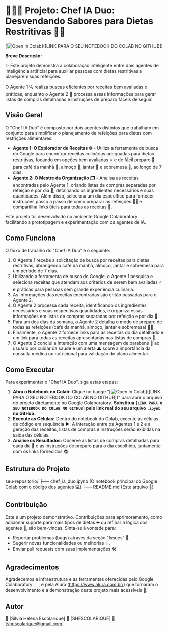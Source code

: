 # 🧑‍🍳🤖 Projeto: Chef IA Duo: Desvendando Sabores para Dietas Restritivas 🥗🍎

[![Open In Colab](https://colab.research.google.com/assets/colab-badge.svg)]([LINK PARA O SEU NOTEBOOK DO COLAB NO GITHUB])

**Breve Descrição:**

✨ Este projeto demonstra a colaboração inteligente entre dois agentes de inteligência artificial para auxiliar pessoas com dietas restritivas a planejarem suas refeições. 

O Agente 1 🔍 realiza buscas eficientes por receitas bem avaliadas e práticas, enquanto o Agente 2 📝 processa essas informações para gerar listas de compras detalhadas e instruções de preparo fáceis de seguir.

## Visão Geral

O "Chef IA Duo" é composto por dois agentes distintos que trabalham em conjunto para simplificar o planejamento de refeições para dietas com restrições alimentares:

* **Agente 1: O Explorador de Receitas 🌐** - Utiliza a ferramenta de busca do Google para encontrar receitas culinárias adequadas para dietas restritivas, focando em opções bem avaliadas ⭐ e de fácil preparo 🍳 para café da manhã 🥞, almoço 🍜, jantar 🍲 e sobremesa 🍰, ao longo de 7 dias.
* **Agente 2: O Mestre da Organização 🗂️** - Analisa as receitas encontradas pelo Agente 1, criando listas de compras separadas por refeição e por dia 🛒, detalhando os ingredientes necessários e suas quantidades. Além disso, seleciona um dia específico para fornecer instruções passo a passo de como preparar as refeições 🧑‍🍳 e compartilha links úteis para todas as receitas 🔗.

Este projeto foi desenvolvido no ambiente Google Colaboratory <img src="https://colab.research.google.com/img/colab_favicon.ico" width="16" height="16" align="center"/>, facilitando a prototipagem e experimentação com os agentes de IA.

## Como Funciona

O fluxo de trabalho do "Chef IA Duo" é o seguinte:

1.  O Agente 1 recebe a solicitação de busca por receitas para dietas restritivas, abrangendo café da manhã, almoço, jantar e sobremesa para um período de 7 dias.
2.  Utilizando a ferramenta de busca do Google, o Agente 1 pesquisa e seleciona receitas que atendam aos critérios de serem bem avaliadas ⭐ e práticas para pessoas sem grande experiência culinária.
3.  As informações das receitas encontradas são então passadas para o Agente 2.
4.  O Agente 2 processa cada receita, identificando os ingredientes necessários e suas respectivas quantidades, e organiza essas informações em listas de compras separadas por refeição e por dia 🛒.
5.  Para um dos dias da semana, o Agente 2 detalha o modo de preparo de todas as refeições (café da manhã, almoço, jantar e sobremesa) 🧑‍🍳.
6.  Finalmente, o Agente 2 fornece links para as receitas do dia detalhado e um link para todas as receitas apresentadas nas listas de compras 🔗.
7.  O Agente 2 conclui a interação com uma mensagem de parabéns 🎉 ao usuário por cuidar da saúde e um alerta ⚠️ sobre a importância da consulta médica ou nutricional para validação do plano alimentar.

## Como Executar

Para experimentar o "Chef IA Duo", siga estas etapas:

1.  **Abra o Notebook no Colab:** Clique no badge "[![Open In Colab](https://colab.research.google.com/assets/colab-badge.svg)]([LINK PARA O SEU NOTEBOOK DO COLAB NO GITHUB])" para abrir o arquivo do projeto diretamente no Google Colaboratory. **Substitua `[LINK PARA O SEU NOTEBOOK DO COLAB NO GITHUB]` pelo link real do seu arquivo `.ipynb` no GitHub.**
2.  **Execute as Células:** Dentro do notebook do Colab, execute as células de código em sequência ▶️. A interação entre os Agentes 1 e 2 e a geração das receitas, listas de compras e instruções serão exibidas na saída das células.
3.  **Analise os Resultados:** Observe as listas de compras detalhadas para cada dia 🧐 e as instruções de preparo para o dia escolhido, juntamente com os links fornecidos 📚.

## Estrutura do Projeto

seu-repositorio/
├── chef_ia_duo.ipynb        (O notebook principal do Google Colab com o código dos agentes 💻)
└── README.md                 (Este arquivo 📄)


## Contribuição

Este é um projeto demonstrativo. Contribuições para aprimoramento, como adicionar suporte para mais tipos de dietas ➕ ou refinar a lógica dos agentes 🧠, são bem-vindas. Sinta-se à vontade para:

* Reportar problemas (bugs) através da seção "Issues" 🐛.
* Sugerir novas funcionalidades ou melhorias ✨.
* Enviar pull requests com suas implementações 🛠️.



## Agradecimentos

Agradecemos a infraestrutura e as ferramentas oferecidas pelo Google Colaboratory <img src="https://colab.research.google.com/img/colab_favicon.ico" width="16" height="16" align="center"/>, e pela Alura (https://www.alura.com.br/) que tornaram o desenvolvimento e a demonstração deste projeto mais acessíveis 🙏.

## Autor

👤 [Silvia Helena Escolarique]
🔗 [SHESCOLARIQUE]
📧 [shescolarique@gmail.com]
